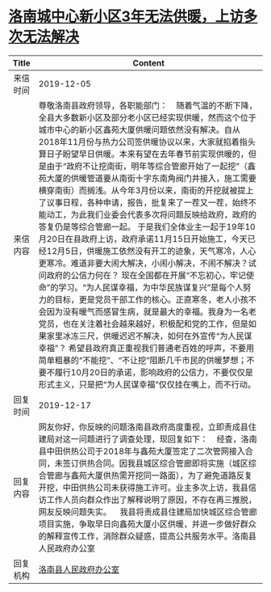 # <a href="http://www.shangluo.gov.cn/zmhd/ldxxxx.jsp?urltype=leadermail.LeaderMailContentUrl&wbtreeid=1112&leadermailid=5597">洛南城中心新小区3年无法供暖，上访多次无法解决</a>
|Title|Content|
|:---:|---|
|来信时间|2019-12-05|
|来信内容|尊敬洛南县政府领导，各职能部门：    随着气温的不断下降，全县大多数新小区及部分老小区已经实现供暖，然而这个位于城市中心的新小区鑫苑大厦供暖问题依然没有解决。自从2018年11月份与热力公司签供暖协议以来，大家就掐着指头算日子盼望早日供暖。本来有望在去年春节前实现供暖的，但是由于“政府不让挖南街，明年等综合管廊开始了一起挖”（鑫苑大厦的供暖管道要从南街十字东南角阀门井接入，施工需要横穿南街）而搁浅。从今年3月份以来，南街的开挖就被提上了议事日程，各种申请，报告，批复来了一茬又一茬，始终不能动工，为此我们业委会代表多次将问题反映给政府，政府的答复仍是等综合管廊一起。 于是我们全体业主一起于19年10月20日在县政府上访，政府承诺11月15日开始施工，今天已经12月5日，供暖施工依然没有开工的迹象，天气寒冷，人心更寒冷。难道非要大闹大解决，小闹小解决，不闹不解决？试问政府的公信力何在？ 现在全国都在开展“不忘初心，牢记使命”的学习。“为人民谋幸福，为中华民族谋复兴”是每个人努力的目标，更是党员干部工作的核心。正直寒冬，老人小孩不会因为没有暖气而感冒生病，就是最大的幸福。我身为一名老党员，也在关注着社会越来越好，积极配和党的工作，但是如果家里冰冻三尺，供暖迟迟不解决，如何在外宣传“为人民谋幸福”？ 希望县政府真正重视我们普通老百姓的呼声，不要用简单粗暴的“不能挖”、“不让挖”阻断几千市民的供暖梦想；不要不履行10月20日的承诺，影响政府的公信力，不要仅仅是形式主义，只是把“为人民谋幸福”仅仅挂在嘴上，而不行动。|
|回复时间|2019-12-17|
|回复内容|网友你好，你反映的问题洛南县政府高度重视，立即责成县住建局对这一问题进行了调查处理，现回复如下：    经查，洛南县中田供热公司于2018年与鑫苑大厦签定了二次管网接入合同，未签订供热合同。因我县城区综合管廊即将实施（城区综合管廊与鑫苑大厦供热需开挖同一路面），为了避免道路反复开挖，中田供热公司未获得施工许可。业主多次上访，我县信访工作人员向群众作出了解释说明了原因，不存在再三推脱，网友反映问题失实。    我县将责成县住建局加快城区综合管廊项目实施，争取早日向鑫苑大厦小区供暖，并进一步做好群众的解释宣传工作，消除群众疑惑，提高公共服务水平。洛南县人民政府办公室|
|回复机构|<a href="../../categories/agencies/洛南县人民政府办公室.md">洛南县人民政府办公室</a>|

